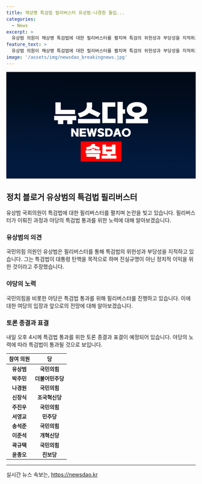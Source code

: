 ```yaml
---
title: 채상병 특검법 필리버스터 유상범·나경원 돌입...
categories:
  - News
excerpt: >
  유상범 의원이 채상병 특검법에 대한 필리버스터를 펼치며 특검의 위헌성과 부당성을 지적하고, 야당이 특검을 추진하는 것을 공정하지 않다며 비판했다. 또한, 이재명에 대한 야당의 목적과 민주당을 비난하며 특검법의 통과를 막기 위한 노력을 기울이는 것으로 보인다. 내일 오후 4시에 토론 종결에 관한 표결이 예상된다. 야당 주도로 특검법이 통과되면 대통령의 거부권 행사가 전망된다.
feature_text: >
  유상범 의원이 채상병 특검법에 대한 필리버스터를 펼치며 특검의 위헌성과 부당성을 지적하고, 야당이 특검을 추진하는 것을 공정하지 않다며 비판했다. 또한, 이재명에 대한 야당의 목적과 민주당을 비난하며 특검법의 통과를 막기 위한 노력을 기울이는 것으로 보인다. 내일 오후 4시에 토론 종결에 관한 표결이 예상된다. 야당 주도로 특검법이 통과되면 대통령의 거부권 행사가 전망된다.
image: '/assets/img/newsdao_breakingnews.jpg'
---
```


<p><img src="/assets/img/newsdao_breakingnews.jpg" alt="cryptoinkorea 속보" /></p>

<h2 data-ke-size="size26">정치 블로거 유상범의 특검법 필리버스터</h2>

<p data-ke-size="size16">유상범 국회의원이 특검법에 대한 필리버스터를 펼치며 논란을 빚고 있습니다. 필리버스터가 이뤄진 과정과 야당의 특검법 통과를 위한 노력에 대해 알아보겠습니다.</p>

<h3 data-ke-size="size21">유상범의 의견</h3>

<p data-ke-size="size16">국민의힘 의원인 유상범은 필리버스터를 통해 특검법의 위헌성과 부당성을 지적하고 있습니다. 그는 특검법이 대통령 탄핵을 목적으로 하며 진실규명이 아닌 정치적 이익을 위한 것이라고 주장했습니다.</p>

<h3 data-ke-size="size21">야당의 노력</h3>

<p data-ke-size="size16">국민의힘을 비롯한 야당은 특검법 통과를 위해 필리버스터를 진행하고 있습니다. 이에 대한 여당의 입장과 앞으로의 전망에 대해 알아보겠습니다.</p>

<h3 data-ke-size="size21">토론 종결과 표결</h3>

<p data-ke-size="size16">내일 오후 4시께 특검법 통과를 위한 토론 종결과 표결이 예정되어 있습니다. 야당의 노력에 따라 특검법이 통과될 것으로 보입니다.</p></p>

<table>
  <thead>
    <tr>
      <th><b>참여 의원</b></th>
      <th><b>당</b></th>
    </tr>
  </thead>
  <tbody>
    <tr>
      <td style="text-align: center; height: 17px;"><b>유상범</b></td>
      <td style="text-align: center; height: 17px;"><b>국민의힘</b></td>
    </tr>
    <tr>
      <td style="text-align: center; height: 17px;"><b>박주민</b></td>
      <td style="text-align: center; height: 17px;"><b>더불어민주당</b></td>
    </tr>
    <tr>
      <td style="text-align: center; height: 17px;"><b>나경원</b></td>
      <td style="text-align: center; height: 17px;"><b>국민의힘</b></td>
    </tr>
    <tr>
      <td style="text-align: center; height: 17px;"><b>신장식</b></td>
      <td style="text-align: center; height: 17px;"><b>조국혁신당</b></td>
    </tr>
    <tr>
      <td style="text-align: center; height: 17px;"><b>주진우</b></td>
      <td style="text-align: center; height: 17px;"><b>국민의힘</b></td>
    </tr>
    <tr>
      <td style="text-align: center; height: 17px;"><b>서영교</b></td>
      <td style="text-align: center; height: 17px;"><b>민주당</b></td>
    </tr>
    <tr>
      <td style="text-align: center; height: 17px;"><b>송석준</b></td>
      <td style="text-align: center; height: 17px;"><b>국민의힘</b></td>
    </tr>
    <tr>
      <td style="text-align: center; height: 17px;"><b>이준석</b></td>
      <td style="text-align: center; height: 17px;"><b>개혁신당</b></td>
    </tr>
    <tr>
      <td style="text-align: center; height: 17px;"><b>곽규택</b></td>
      <td style="text-align: center; height: 17px;"><b>국민의힘</b></td>
    </tr>
    <tr>
      <td style="text-align: center; height: 17px;"><b>윤종오</b></td>
      <td style="text-align: center; height: 17px;"><b>진보당</b></td>
    </tr>
  </tbody>
</table>

<hr>
실시간 뉴스 속보는, <a href="https://newsdao.kr" rel="dofollow">https://newsdao.kr</a>



